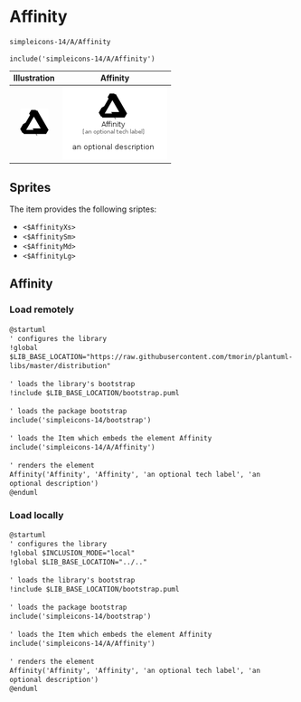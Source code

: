 # Affinity


```text
simpleicons-14/A/Affinity
```

```text
include('simpleicons-14/A/Affinity')
```



| Illustration | Affinity |
| :---: | :---: |
| ![illustration for Illustration](../../simpleicons-14/A/Affinity.png) | ![illustration for Affinity](../../simpleicons-14/A/Affinity.Local.png) |



## Sprites
The item provides the following sriptes:

- `<$AffinityXs>`
- `<$AffinitySm>`
- `<$AffinityMd>`
- `<$AffinityLg>`





## Affinity

### Load remotely
```plantuml
@startuml
' configures the library
!global $LIB_BASE_LOCATION="https://raw.githubusercontent.com/tmorin/plantuml-libs/master/distribution"

' loads the library's bootstrap
!include $LIB_BASE_LOCATION/bootstrap.puml

' loads the package bootstrap
include('simpleicons-14/bootstrap')

' loads the Item which embeds the element Affinity
include('simpleicons-14/A/Affinity')

' renders the element
Affinity('Affinity', 'Affinity', 'an optional tech label', 'an optional description')
@enduml
```

### Load locally
```plantuml
@startuml
' configures the library
!global $INCLUSION_MODE="local"
!global $LIB_BASE_LOCATION="../.."

' loads the library's bootstrap
!include $LIB_BASE_LOCATION/bootstrap.puml

' loads the package bootstrap
include('simpleicons-14/bootstrap')

' loads the Item which embeds the element Affinity
include('simpleicons-14/A/Affinity')

' renders the element
Affinity('Affinity', 'Affinity', 'an optional tech label', 'an optional description')
@enduml
```


